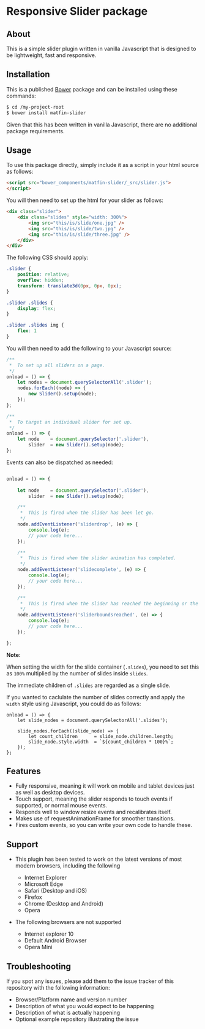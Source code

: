 Responsive Slider package 
=========================

## About

This is a simple slider plugin written in vanilla Javascript that is designed to be lightweight, fast and responsive.

## Installation

This is a published [Bower](https://bower.io/) package and can be installed using these commands: 

```sh
$ cd /my-project-root
$ bower install matfin-slider
```

Given that this has been written in vanilla Javascript, there are no additional package requirements.

## Usage

To use this package directly, simply include it as a script in your html source as follows:

```html
<script src="bower_components/matfin-slider/_src/slider.js">
</script>
```

You will then need to set up the html for your slider as follows:

```html
<div class="slider">
	<div class="slides" style="width: 300%">
		<img src="this/is/slide/one.jpg" />
		<img src="this/is/slide/two.jpg" />
		<img src="this/is/slide/three.jpg" />
	</div>
</div>
```

The following CSS should apply:

```css
.slider {
	position: relative;
	overflow: hidden;
	transform: translate3d(0px, 0px, 0px);
}

.slider .slides {
	display: flex;
}

.slider .slides img {
	flex: 1
}
```

You will then need to add the following to your Javascript source:

```js
/**
 *	To set up all sliders on a page.
 */
onload = () => {
	let nodes = document.querySelectorAll('.slider');
	nodes.forEach((node) => {
		new Slider().setup(node);
	});
};
```

```js
/**
 *	To target an individual slider for set up.
 */
onload = () => {
	let node 	= document.querySelector('.slider'),
		slider 	= new Slider().setup(node);
};
```

Events can also be dispatched as needed:

```js

onload = () => {
	
	let node 	= document.querySelector('.slider'),
		slider 	= new Slider().setup(node);

	/**
	 *	This is fired when the slider has been let go.
	 */
	node.addEventListener('sliderdrop', (e) => {
		console.log(e);
		// your code here...
	});

	/**
	 *	This is fired when the slider animation has completed.
	 */
	node.addEventListener('slidecomplete', (e) => {
		console.log(e);
		// your code here...
	});

	/**
	 *	This is fired when the slider has reached the beginning or the end.
	 */
	node.addEventListener('sliderboundsreached', (e) => {
		console.log(e);
		// your code here...
	});

};

```

**Note:** 

When setting the width for the slide container (`.slides`), you need to set this as `100%` multiplied by the number of slides inside `slides`. 

The immediate children of `.slides` are regarded as a single slide. 

If you wanted to caclulate the number of slides correctly and apply the `width` style using Javascript, you could do as follows:

```
onload = () => {
	let slide_nodes = document.querySelectorAll('.slides');

	slide_nodes.forEach((slide_node) => {
		let count_children 		= slide_node.children.length;
		slide_node.style.width 	= `${count_children * 100}%`;
	});
};
```

## Features
- Fully responsive, meaning it will work on mobile and tablet devices just as well as desktop devices.
- Touch support, meaning the slider responds to touch events if supported, or normal mouse events.
- Responds well to window resize events and recalibrates itself.
- Makes use of requestAnimationFrame for smoother transitions.
- Fires custom events, so you can write your own code to handle these.

## Support 
- This plugin has been tested to work on the latest versions of most modern browsers, including the following
	- Internet Explorer
	- Microsoft Edge
	- Safari (Desktop and iOS)
	- Firefox 
	- Chrome (Desktop and Android)
	- Opera

- The following browsers are not supported
	- Internet explorer 10
	- Default Android Browser
	- Opera Mini

## Troubleshooting
If you spot any issues, please add them to the issue tracker of this repository with the following information:

- Browser/Platform name and version number
- Description of what you would expect to be happening 
- Description of what is actually happening
- Optional example repository illustrating the issue

